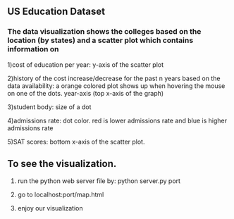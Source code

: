 ## US Education Dataset 
### The data visualization shows the colleges based on the location (by states) and a scatter plot which contains information on 

1)cost of education per year: y-axis of the scatter plot

2)history of the cost increase/decrease for the past n years based on the data availability: a orange colored plot shows up when hovering the mouse on one of the dots. year-axis (top x-axis of the graph)

3)student body: size of a dot

4)admissions rate: dot color. red is lower admissions rate and blue is higher admissions rate

5)SAT scores: bottom x-axis of the scatter plot.

## To see the visualization.

1) run the python web server file by: python server.py port

2) go to localhost:port/map.html

3) enjoy our visualization

